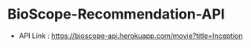 # BioScope-Recommendation-API

- API Link : https://bioscope-api.herokuapp.com/movie?title=Inception
